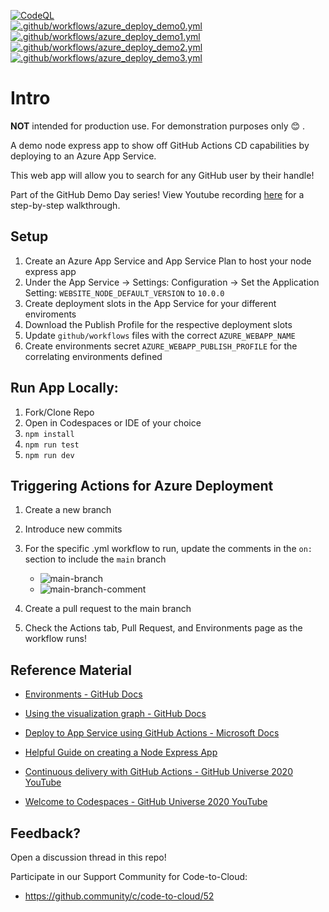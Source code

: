 [![CodeQL](https://github.com/i-marsh-demo/DemoDay-Actions-CD/actions/workflows/codeql-analysis.yml/badge.svg)](https://github.com/i-marsh-demo/DemoDay-Actions-CD/actions/workflows/codeql-analysis.yml)  
[![.github/workflows/azure_deploy_demo0.yml](https://github.com/i-marsh-demo/DemoDay-Actions-CD/actions/workflows/azure_deploy_demo0.yml/badge.svg)](https://github.com/i-marsh-demo/DemoDay-Actions-CD/actions/workflows/azure_deploy_demo0.yml)   
[![.github/workflows/azure_deploy_demo1.yml](https://github.com/i-marsh-demo/DemoDay-Actions-CD/actions/workflows/azure_deploy_demo1.yml/badge.svg)](https://github.com/i-marsh-demo/DemoDay-Actions-CD/actions/workflows/azure_deploy_demo1.yml)   
[![.github/workflows/azure_deploy_demo2.yml](https://github.com/i-marsh-demo/DemoDay-Actions-CD/actions/workflows/azure_deploy_demo2.yml/badge.svg)](https://github.com/i-marsh-demo/DemoDay-Actions-CD/actions/workflows/azure_deploy_demo2.yml)   
[![.github/workflows/azure_deploy_demo3.yml](https://github.com/i-marsh-demo/DemoDay-Actions-CD/actions/workflows/azure_deploy_demo3.yml/badge.svg)](https://github.com/i-marsh-demo/DemoDay-Actions-CD/actions/workflows/azure_deploy_demo3.yml)  

# Intro

**NOT** intended for production use. For demonstration purposes only 😊 .

A demo node express app to show off GitHub Actions CD capabilities by deploying to an Azure App Service.

This web app will allow you to search for any GitHub user by their handle!

Part of the GitHub Demo Day series! View Youtube recording [here](https://www.youtube.com/watch?v=pfnGHNYQcg0&ab_channel=GitHub) for a step-by-step walkthrough.

## Setup

1. Create an Azure App Service and App Service Plan to host your node express app
2. Under the App Service -> Settings: Configuration -> Set the Application Setting: `WEBSITE_NODE_DEFAULT_VERSION` to `10.0.0`
3. Create deployment slots in the App Service for your different enviroments
4. Download the Publish Profile for the respective deployment slots
5. Update `github/workflows` files with the correct `AZURE_WEBAPP_NAME`
6. Create environments secret `AZURE_WEBAPP_PUBLISH_PROFILE` for the correlating environments defined

## Run App Locally:

1. Fork/Clone Repo
2. Open in Codespaces or IDE of your choice
3. `npm install`
4. `npm run test`
5. `npm run dev`

## Triggering Actions for Azure Deployment

1. Create a new branch
2. Introduce new commits
3. For the specific .yml workflow to run, update the comments in the `on:` section to include the `main` branch

   - ![main-branch](.github/img/workflow_on_main.png)
   - ![main-branch-comment](.github/img/workflow_on_main_included.png)

4. Create a pull request to the main branch
5. Check the Actions tab, Pull Request, and Environments page as the workflow runs!

## Reference Material

- [Environments - GitHub Docs](https://docs.github.com/en/free-pro-team@latest/actions/reference/environments)

- [Using the visualization graph - GitHub Docs](https://docs.github.com/en/free-pro-team@latest/actions/managing-workflow-runs/using-the-visualization-graph)

- [Deploy to App Service using GitHub Actions - Microsoft Docs](https://docs.microsoft.com/en-us/azure/app-service/deploy-github-actions?tabs=applevel)

- [Helpful Guide on creating a Node Express App](https://auth0.com/blog/create-a-simple-and-stylish-node-express-app/)

- [Continuous delivery with GitHub Actions - GitHub Universe 2020 YouTube](https://www.youtube.com/watch?v=36hY0-O4STg&t=10s&ab_channel=GitHub)

- [Welcome to Codespaces - GitHub Universe 2020 YouTube](https://www.youtube.com/watch?v=j5VQ8OlwbqI&ab_channel=GitHub)

## Feedback?

Open a discussion thread in this repo!

Participate in our Support Community for Code-to-Cloud:

- https://github.community/c/code-to-cloud/52
